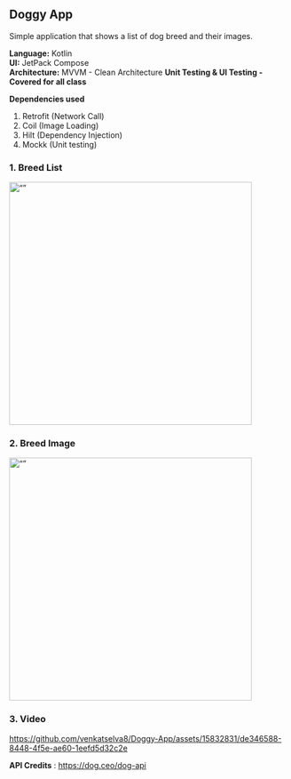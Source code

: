 ## Doggy App

Simple application that shows a list of dog breed and their images.

**Language:**  Kotlin  
**UI:** JetPack Compose  
**Architecture:** MVVM - Clean Architecture
**Unit Testing & UI Testing - Covered for all class**

**Dependencies used**
1. Retrofit (Network Call)
2. Coil (Image Loading)
3. Hilt (Dependency Injection)
4. Mockk (Unit testing) 

### 1. Breed List 

<img width="437" alt=“” src=https://github.com/venkatselva8/Doggy-App/assets/15832831/199ddb98-892a-4351-875f-0116582f7720>

### 2. Breed Image

<img width="437" alt=“” src=https://github.com/venkatselva8/Doggy-App/assets/15832831/ebcd6d94-25e5-4ebc-87d4-2230f80b7c11>

### 3. Video

https://github.com/venkatselva8/Doggy-App/assets/15832831/de346588-8448-4f5e-ae60-1eefd5d32c2e



**API Credits** : https://dog.ceo/dog-api
